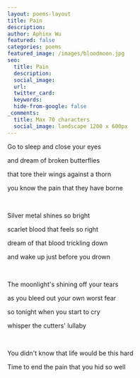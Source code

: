 ```yaml
---
layout: poems-layout
title: Pain
description: 
author: Aphinx Wu
featured: false
categories: poems
featured_image: /images/bloodmoon.jpg
seo:
  title: Pain
  description: 
  social_image:
  url:
  twitter_card:
  keywords:
  hide-from-google: false
_comments:
  title: Max 70 characters
  social_image: landscape 1200 x 600px
---
```

Go to sleep and close your eyes

and dream of broken butterflies

that tore their wings against a thorn

you know the pain that they have borne

&nbsp;

Silver metal shines so bright

scarlet blood that feels so right

dream of that blood trickling down

and wake up just before you drown

&nbsp;

The moonlight's shining off your tears

as you bleed out your own worst fear

so tonight when you start to cry

whisper the cutters' lullaby

&nbsp;

You didn't know that life would be this hard

Time to end the pain that you hid so well 

&nbsp;
